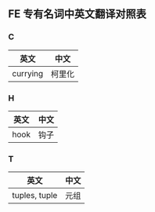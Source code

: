  ## FE 专有名词中英文翻译对照表

### C

英文         | 中文
------------ | -------------
currying | 柯里化

### H

英文         | 中文
------------ | -------------
hook | 钩子

### T

英文         | 中文
------------ | -------------
tuples, tuple | 元组
